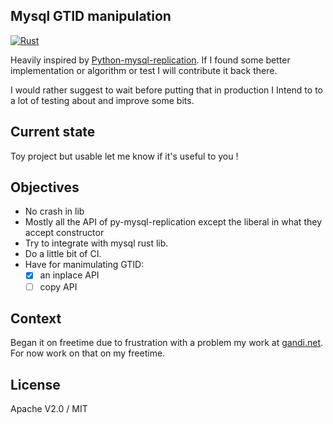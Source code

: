 ## Mysql GTID manipulation

[![Rust](https://github.com/darnuria/mysql-gtid/actions/workflows/rust.yml/badge.svg)](https://github.com/darnuria/mysql-gtid/actions/workflows/rust.yml)

Heavily inspired by [Python-mysql-replication](https://github.com/julien-duponchelle/python-mysql-replication/blob/main/pymysqlreplication/gtid.py).
If I found some better implementation or algorithm or test I will contribute it
back there.

I would rather suggest to wait before putting that in production I Intend to to
a lot of testing about and improve some bits.

## Current state

Toy project but usable let me know if it's useful to you !

## Objectives

- No crash in lib
- Mostly all the API of py-mysql-replication except the liberal in what they
  accept constructor
- Try to integrate with mysql rust lib.
- Do a little bit of CI.
- Have for manimulating GTID:
  - [x] an inplace API
  - [ ] copy API

## Context

Began it on freetime due to frustration with a problem my work at
[gandi.net](https://gandi.net).  For now work on that on my freetime.

## License

Apache V2.0 / MIT
